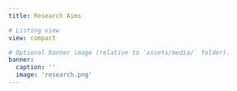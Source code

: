 ```yaml
---
title: Research Aims

# Listing view
view: compact

# Optional banner image (relative to `assets/media/` folder).
banner:
  caption: ''
  image: 'research.png'
---
```

